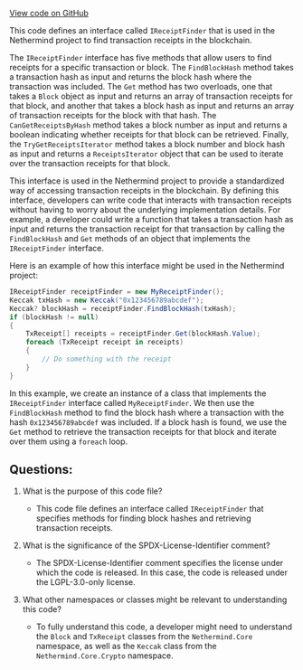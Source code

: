 [View code on GitHub](https://github.com/nethermindeth/nethermind/Nethermind.Blockchain/Receipts/IReceiptFinder.cs)

This code defines an interface called `IReceiptFinder` that is used in the Nethermind project to find transaction receipts in the blockchain. 

The `IReceiptFinder` interface has five methods that allow users to find receipts for a specific transaction or block. The `FindBlockHash` method takes a transaction hash as input and returns the block hash where the transaction was included. The `Get` method has two overloads, one that takes a `Block` object as input and returns an array of transaction receipts for that block, and another that takes a block hash as input and returns an array of transaction receipts for the block with that hash. The `CanGetReceiptsByHash` method takes a block number as input and returns a boolean indicating whether receipts for that block can be retrieved. Finally, the `TryGetReceiptsIterator` method takes a block number and block hash as input and returns a `ReceiptsIterator` object that can be used to iterate over the transaction receipts for that block.

This interface is used in the Nethermind project to provide a standardized way of accessing transaction receipts in the blockchain. By defining this interface, developers can write code that interacts with transaction receipts without having to worry about the underlying implementation details. For example, a developer could write a function that takes a transaction hash as input and returns the transaction receipt for that transaction by calling the `FindBlockHash` and `Get` methods of an object that implements the `IReceiptFinder` interface.

Here is an example of how this interface might be used in the Nethermind project:

```csharp
IReceiptFinder receiptFinder = new MyReceiptFinder();
Keccak txHash = new Keccak("0x123456789abcdef");
Keccak? blockHash = receiptFinder.FindBlockHash(txHash);
if (blockHash != null)
{
    TxReceipt[] receipts = receiptFinder.Get(blockHash.Value);
    foreach (TxReceipt receipt in receipts)
    {
        // Do something with the receipt
    }
}
```

In this example, we create an instance of a class that implements the `IReceiptFinder` interface called `MyReceiptFinder`. We then use the `FindBlockHash` method to find the block hash where a transaction with the hash `0x123456789abcdef` was included. If a block hash is found, we use the `Get` method to retrieve the transaction receipts for that block and iterate over them using a `foreach` loop.
## Questions: 
 1. What is the purpose of this code file?
    - This code file defines an interface called `IReceiptFinder` that specifies methods for finding block hashes and retrieving transaction receipts.

2. What is the significance of the SPDX-License-Identifier comment?
    - The SPDX-License-Identifier comment specifies the license under which the code is released. In this case, the code is released under the LGPL-3.0-only license.

3. What other namespaces or classes might be relevant to understanding this code?
    - To fully understand this code, a developer might need to understand the `Block` and `TxReceipt` classes from the `Nethermind.Core` namespace, as well as the `Keccak` class from the `Nethermind.Core.Crypto` namespace.